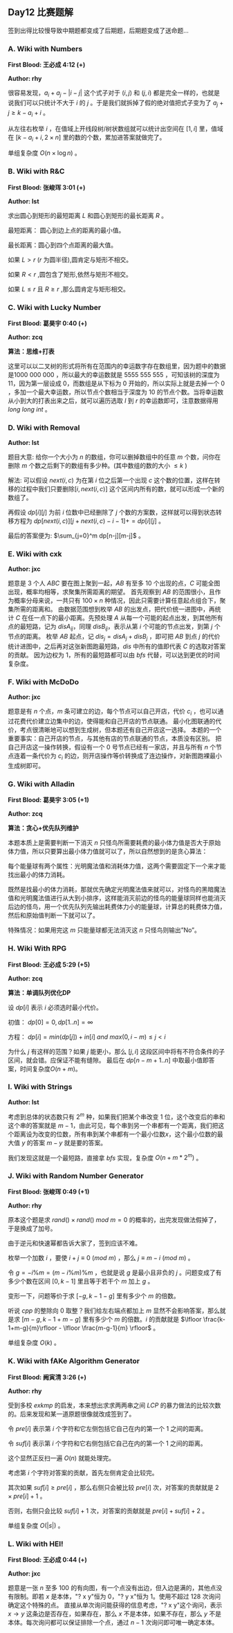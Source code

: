 ## Day12 比赛题解

签到出得比较慢导致中期题都变成了后期题，后期题变成了送命题...



### A. Wiki with Numbers

**First Blood: 王必成 4:12 (+)**

**Author: rhy**

很容易发现，$a_i+a_j-|i-j|$ 这个式子对于 $(i,j)$ 和 $(j,i)$ 都是完全一样的，也就是说我们可以只统计不大于 $i$  的 $j$ 。于是我们就拆掉了假的绝对值把式子变为了 $a_j+j \ge k-a_i+i$ 。

从左往右枚举 $i$ ，在值域上开线段树/树状数组就可以统计出空间在 $[1,i]$ 里，值域在 $[k-a_i+i,2 \times n]$ 里的数的个数，累加进答案就做完了。

单组复杂度 $O(n \times \log n)$ 。



### B. Wiki with R&C

**First Blood: 张峻珲 3:01 (+)**

**Author: lst**

求出圆心到矩形的最短距离 $L$ 和圆心到矩形的最长距离 $R$ 。

最短距离： 圆心到边上点的距离的最小值。

最长距离：圆心到四个点距离的最大值。

如果 $L>r$ ($r$ 为圆半径),圆肯定与矩形不相交。

如果 $R<r$ ,圆包含了矩形,依然与矩形不相交。

如果 $L \leq r$ 且 $R\geq r$ ,那么圆肯定与矩形相交。



### C. Wiki with Lucky Number

**First Blood: 葛昊宇 0:40 (+)**

**Author: zcq**

**算法：思维+打表**

这里可以以二叉树的形式将所有在范围内的幸运数字存在数组里，因为题中的数据是$1000\ 000\ 000$ ，所以最大的幸运数就是 $5555\ 555\ 555$ ，可知该树的深度为 $11$，因为第一层设成 $0$，而数组是从下标为 $0$ 开始的，所以实际上就是去掉一个 $0$ ，多加一个最大幸运数，所以节点个数相当于深度为 $10$ 的节点个数。当将幸运数从小到大的打表出来之后，就可以遍历选取 $l$ 到 $r$ 的幸运数即可，注意数据得用 $long\ long\ int$ 。



### D. Wiki with Removal

**Author: lst**

题目大意: 给你一个大小为 $n$ 的数组，你可以删掉数组中的任意 $m$ 个数，问你在删除 $m$ 个数之后剩下的数组有多少种。(其中数组的数的大小 $\leq k$ )

解法: 可以假设 $next(i,c)$ 为在第 $i$ 位之后第一个出现 $c$ 这个数的位置，这样在转移的过程中我们只要删除$[i,next(i,c)]$ 这个区间内所有的数，就可以形成一个新的数组了。

再假设 $dp[i][j]$ 为前 $i$ 位数中已经删除了 $j$ 个数的方案数，这样就可以得到状态转移方程为 $dp[next(i,c)][j+next(i,c)-i-1]+=dp[i][j]$ 。

最后的答案便为: $\sum_{j=0}^m dp[n-j][m-j]$ 。



### E. Wiki with cxk

**Author: jxc**

题意是 $3$ 个人 $ABC$ 要在图上聚到一起，$AB$ 有至多 $10$ 个出现的点，$C$ 可能全图出现，概率均相等，求聚集所需距离的期望。
首先观察到 $AB$ 的范围很小，且作为概率分母来说，一共只有 $100\times n$ 种情况，因此只需要计算任意起点组合下，聚集所需的距离和。
由数据范围想到枚举 $AB$ 的出发点，把代价统一进图中，再统计 $C$ 在任一点下的最小距离。先预处理 $A$ 从每一个可能的起点出发，到其他所有点的最短路，记为 $disA_{ij}$，同理 $disB_{ij}$，表示从第 $i$ 个可能的节点出发，到第 $j$ 个节点的距离。
枚举 $AB$ 起点，记 $dis_j=disA_j+disB_j$ ，即可把 $AB$ 到点 $j$ 的代价统计进图中，之后再对这张新图跑最短路，$dis$ 中所有的值即代表 $C$ 的选取对答案的贡献。
因为边权为 $1$，所有的最短路都可以由 $bfs$ 代替，可以达到更优的时间复杂度。



### F. Wiki with McDoDo

**Author: jxc**

题意是有 $n$ 个点，$m$ 条可建立的边，每个节点可以自己开店，代价 $c_i$ ，也可以通过花费代价建立边集中的边，使得能和自己开店的节点联通。
最小化图联通的代价，考点很清晰地可以想到生成树，但本题还有自己开店这一选择。
本题的一个重要事实：自己开店的节点，与其他有店的节点联通的节点，本质没有区别。
把自己开店这一操作转换，假设有一个 $0$ 号节点已经有一家店，并且与所有 $n$ 个节点连着一条代价为 $c_i$ 的边，则开店操作等价转换成了连边操作，对新图跑裸最小生成树即可。



### G. Wiki with Alladin

**First Blood: 葛昊宇 3:05 (+1)**

**Author: zcq**

**算法：贪心+优先队列维护**

本题本质上是需要判断一下消灭 $n$ 只怪鸟所需要耗费的最小体力值是否大于原始体力值，所以只要算出最小体力值就可以了，所以自然想到的是贪心算法：

每个能量球有两个属性：光明魔法值和消耗体力值，这两个需要固定下一个来才能找出最小的体力消耗。

既然是找最小的体力消耗，那就优先确定光明魔法值来就可以，对怪鸟的黑暗魔法值和光明魔法值进行从大到小排序，这样能消灭前边的怪鸟的能量球同样也能消灭后边的怪鸟，用一个优先队列先输出耗费体力小的能量球，计算总的耗费体力值，然后和原始值判断一下就可以了。

特殊情况：如果用完这  $m$ 只能量球都无法消灭这 $n$ 只怪鸟则输出”No”。



### H. Wiki With RPG

**First Blood: 王必成 5:29 (+5)**

**Author: zcq**

**算法：单调队列优化DP**

设 $dp[i]$ 表示 $i$ 必须选时最小代价。 

初值： $dp[0]=0,dp[1..n]=∞$

方程： $dp[i]=min(dp[j])+in[i] \ and\ max(0,i-m) \leq j \lt i$

为什么 $j$ 有这样的范围？如果 $j$ 能更小，那么 $[j,i]$ 这段区间中将有不符合条件的子区间，就会错。应保证不能有缝隙。 最后在 $dp[n-m+1..n]$ 中取最小值即答案，时间复杂度$O(n+m)$。



### I. Wiki with Strings

**Author: lst**

考虑到总体的状态数只有 $2^m$ 种，如果我们把某个串改变 $1$ 位，这个改变后的串和这个串的答案就是 $m−1$，由此可见，每个串到另一个串都有一个距离，我们把这个距离设为改变的位数，所有串到某个串都有一个最小位数$x$，这个最小位数的最大值 $y$ 的答案 $m−y$ 就是要的答案。

我们发现这就是一个最短路，直接拿 $bfs$ 实现，复杂度 $O(n+m*2^m)$ 。



### J. Wiki with Random Number Generator

**First Blood: 张峻珲 0:49 (+1)**

**Author: rhy**

原本这个题是求 $rand() \times rand()\  mod\  m=0$ 的概率的，出完发现做法假掉了，于是换成了加号。

由于逆元和快速幂都告诉大家了，签到应该不难。

枚举一个加数 $i$ ，要使 $i+j \equiv 0\ (mod\ m)$ ，那么 $j \equiv m-i\ (mod\ m)$ 。

令 $g = -i\%m = (m-i\%m)\%m$ ，也就是说 $g$ 是最小且非负的 $j$ 。问题变成了有多少个数在区间 $[0,k-1]$ 里且等于若干个 $m$ 加上 $g$ 。

变形一下，问题等价于求 $[-g,k-1-g]$ 里有多少个 $m$ 的倍数。

听说 $cpp$ 的整除向 $0$ 取整？我们给左右端点都加上 $m$ 显然不会影响答案，那么就是求 $[m-g,k-1+m-g]$ 里有多少个 $m$ 的倍数。$i$ 的贡献就是 $\lfloor \frac{k-1+m-g}{m}\rfloor - \lfloor \frac{m-g-1}{m} \rfloor$ 。

单组复杂度 $O(k)$ 。



### K. Wiki with fAKe Algorithm Generator

**First Blood: 阙寅清 3:26 (+)**

**Author: rhy**

受到多校 $exkmp$ 的启发，本来想出求求两两串之间 $LCP$ 的暴力做法的比较次数的。后来发现和某一道原题很像就改成签到了。

令 $pre[i]$ 表示第 $i$ 个字符和它左侧包括它自己在内的第一个 $1$ 之间的距离。 

令 $suf[i]$ 表示第 $i$ 个字符和它右侧包括它自己在内的第一个 $1$ 之间的距离。 

这个显然正反扫一遍 $O(n)$ 就能处理完。

考虑第 $i$ 个字符对答案的贡献，首先左侧肯定会比较完。

其次如果 $suf[i] \geq pre[i]$ ，那么右侧只会被比较 $pre[i]$ 次，对答案的贡献就是 $2 \times pre[i] + 1$ 。

否则，右侧只会比较 $suf[i]+1$ 次，对答案的贡献就是 $pre[i]+suf[i]+2$ 。

单组复杂度 $O(|s|)$ 。



### L. Wiki with HEI!

**First Blood: 王必成 0:44 (+)**

**Author: jxc**

题意是一张 $n$ 至多 $100$ 的有向图，有一个点没有出边，但入边是满的，其他点没有限制。即若 $x$ 是本体，"? x y"恒为 $0$，"? y x"恒为 $1$。使用不超过 $128$ 次询问确定这个特殊的点。
直接从单次询问能获得的信息考虑，"? x y"这个询问，表示 $x \to y$ 这条边是否存在，如果存在，那么 $x$ 不是本体，如果不存在，那么 $y$ 不是本体。每次询问都可以保证排除一个点，通过 $n-1$ 次询问即可唯一确定本体。

